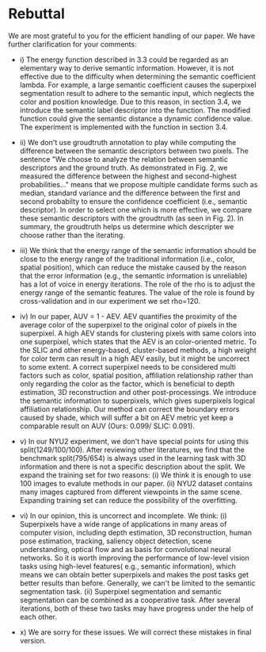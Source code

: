 # Rebuttal

We are most grateful to you for the efficient handling of our paper. We have further clarification for your comments:

- i) The energy function described in 3.3 could be regarded as an elementary way to derive semantic information. However, it is not effective due to the difficulty when determining the semantic coefficient lambda. For example, a large semantic coefficient causes the superpixel segmentation result to adhere to the semantic input, which neglects the color and position knowledge. Due to this reason, in section 3.4, we introduce the semantic label descriptor into the function. The modified function could give the semantic distance a dynamic confidence value. The experiment is implemented with the function in section 3.4.

- ii) We don't use groudtruth annotation to play while computing the difference between the semantic descriptors between two pixels. The sentence "We choose to analyze the relation between semantic descriptors and the ground truth. As demonstrated in Fig. 2, we measured the difference between the highest and second-highest probabilities..." means that we propose multiple candidate forms such as median, standard variance and the difference between the first and second probabilty to ensure the confidence coefficient (i.e., semantic descriptor). In order to select one which is more effective, we compare these semantic descriptors with the groudtruth (as seen in Fig. 2). In summary, the groudtruth helps us determine which descripter we choose rather than the iterating.

- iii) We think that the energy range of the semantic information should be close to the energy range of the traditional information (i.e., color, spatial position), which can reduce the mistake caused by the reason that the error information (e.g., the semantic information is unreliable) has a lot of voice in energy iterations. The role of the rho is to adjust the energy range of the semantic features. The value of the role is found by cross-validation and in our experiment we set rho=120.

- iv) In our paper, AUV = 1 - AEV. AEV quantifies the proximity of the average color of the superpixel to the original color of pixels in the superpixel. A high AEV stands for clustering pixels with same colors into one superpixel, which states that the AEV is an color-oriented metric. To the SLIC and other energy-based, cluster-based methods, a high weight for color term can result in a high AEV easily, but it might be uncorrect to some extent. A correct superpixel needs to be considered multi factors such as color, spatial position, affiliation relationship rather than only regarding the color as the factor, which is beneficial to depth estimation, 3D reconstruction and other post-processings. We introduce the semantic information to superpixels, which gives superpixels logical affiliation relationship. Our method can correct the boundary errors caused by shade, which will suffer a bit on AEV metric yet keep a comparable result on AUV (Ours: 0.099/ SLIC: 0.091).

- v) In our NYU2 experiment, we don't have special points for using this split(1249/100/100). After reviewing other literatures, we find that the benchmark split(795/654) is always used in the learning task with 3D information and there is not a specific description about the split. We expand the training set for two reasons: (i) We think it is enough to use 100 images to evalute methods in our paper. (ii) NYU2 dataset contains many images captured from different viewpoints in the same scene. Expanding training set can reduce the possibility of the overfitting.

- vi) In our opinion, this is uncorrect and incomplete. We think: (i) Superpixels have a wide range of applications in many areas of computer vision, including depth estimation, 3D reconstruction, human pose estimation, tracking, saliency object detection, scene understanding, optical flow and as basis for convolutional neural networks. So it is worth improving the performance of low-level vision tasks using high-level features( e.g., semantic information), which means we can obtain better superpixels and makes the post tasks get better results than before. Generally, we can't be limited to the semantic segmentation task. (ii) Superpixel segmentation and semantic segmentation can be combined as a cooperative task. After several iterations, both of these two tasks may have progress under the help of each other.

- x) We are sorry for these issues. We will correct these mistakes in final version.
